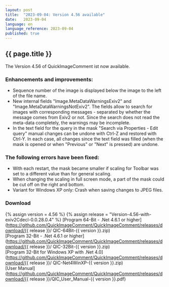 ```yaml
---
layout: post
title:  "2023-09-04: Version 4.56 available"
date:   2023-09-04
language: en
language_reference: 2023-09-04
published: true
---
```


## {{ page.title }}

The Version 4.56 of QuickImageComment ist now available.

### Enhancements and improvements:

* Sequence number of the image is displayed below the image to the left of the file name.
* New internal fields "Image.MetaDataWarningsExiv2" and "Image.MetaDataWarningsNotExiv2". The fields allow to search for images with corresponding messages - separated by whether the message comes from Exiv2 or not. Since the search does not read the meta-data completely, the warnings may be incomplete.
* In the text field for the query in the mask "Search via Properties - Edit query" manual changes can be undone with Ctrl-Z and restored with Ctrl-Y. In each case, all changes since the text field was filled (when the mask is opened or when "Previous" or "Next" is pressed) are undone.

### The following errors have been fixed:

* With each restart, the mask became smaller if scaling for Toolbar was set to a different value than for general scaling.
* When changing the scaling in full screen mode, a part of the mask could be cut off on the right and bottom.
* Variant for Windows XP only: Crash when saving changes to JPEG files.

### Download

{% assign version = 4.56 %}
{% assign release =  "Version-4.56-with-exiv2Cdecl-0.0.28.0.4" %}
[Program 64-Bit - .Net 4.6.1 or higher](https://github.com/QuickImageComment/QuickImageComment/releases/download/{{ release }}/
QIC-64Bit-{{ version }}.zip)<br>
[Program 32-Bit - .Net 4.6.1 or higher](https://github.com/QuickImageComment/QuickImageComment/releases/download/{{ release }}/
QIC-32Bit-{{ version }}.zip)<br>
[Program 32-Bit for Windows XP with .Net 4.0](https://github.com/QuickImageComment/QuickImageComment/releases/download/{{ release }}/
QIC-Net4WinXP-{{ version }}.zip)<br>
[User Manual](https://github.com/QuickImageComment/QuickImageComment/releases/download/{{ release }}/QIC_User_Manual-{{ version }}.pdf)
